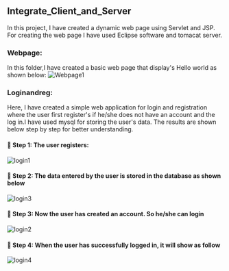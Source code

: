 ## Integrate_Client_and_Server
In this project, I have created a dynamic web page using Servlet and JSP.
For creating the web page I have used Eclipse software and tomacat server. 

### Webpage:
In this folder,I have created a basic web page that display's Hello world as shown below:
![Webpage1](https://github.com/Roshni260/Integrate_Client_and_Server/assets/78523870/90a51454-abe4-41eb-b4a7-03417ffd16f2)

### Loginandreg:
Here, I have created a simple web application for login and registration where the user first register's if he/she does not have an account and the log in.I have used mysql for storing the user's data. The results are shown below step by step for better understanding.<br>
#### 🛑 Step 1: The user registers:
![login1](https://github.com/Roshni260/Integrate_Client_and_Server/assets/78523870/71758157-8878-4a25-9520-3cc529f1852d)

#### 🛑 Step 2: The data entered by the user is stored in the database as shown below
![login3](https://github.com/Roshni260/Integrate_Client_and_Server/assets/78523870/1a6e67b4-433f-4b1c-9540-ad4adc5f19a7)

#### 🛑 Step 3: Now the user has created an account. So he/she can login
![login2](https://github.com/Roshni260/Integrate_Client_and_Server/assets/78523870/bace544f-e703-4174-9645-10816a28e40f)

#### 🛑 Step 4: When the user has successfully logged in, it will show as follow
![login4](https://github.com/Roshni260/Integrate_Client_and_Server/assets/78523870/1a8b9c5a-90e7-4849-bca8-b394f829db57)
